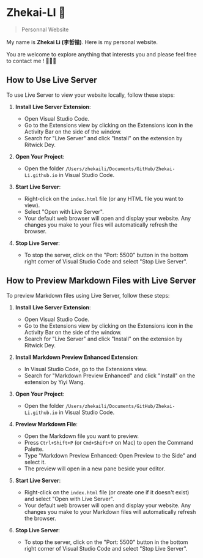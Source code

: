 # Zhekai-LI &#127796;
> Personnal Website

My name is **Zhekai Li (李哲锴)**. Here is my personal website.

You are welcome to explore anything that interests you and please feel free to contact me !  &#128075;&#128075;&#128075;

## How to Use Live Server

To use Live Server to view your website locally, follow these steps:

1. **Install Live Server Extension**:
   - Open Visual Studio Code.
   - Go to the Extensions view by clicking on the Extensions icon in the Activity Bar on the side of the window.
   - Search for "Live Server" and click "Install" on the extension by Ritwick Dey.

2. **Open Your Project**:
   - Open the folder `/Users/zhekaili/Documents/GitHub/Zhekai-Li.github.io` in Visual Studio Code.

3. **Start Live Server**:
   - Right-click on the `index.html` file (or any HTML file you want to view).
   - Select "Open with Live Server".
   - Your default web browser will open and display your website. Any changes you make to your files will automatically refresh the browser.

4. **Stop Live Server**:
   - To stop the server, click on the "Port: 5500" button in the bottom right corner of Visual Studio Code and select "Stop Live Server".

## How to Preview Markdown Files with Live Server

To preview Markdown files using Live Server, follow these steps:

1. **Install Live Server Extension**:
   - Open Visual Studio Code.
   - Go to the Extensions view by clicking on the Extensions icon in the Activity Bar on the side of the window.
   - Search for "Live Server" and click "Install" on the extension by Ritwick Dey.

2. **Install Markdown Preview Enhanced Extension**:
   - In Visual Studio Code, go to the Extensions view.
   - Search for "Markdown Preview Enhanced" and click "Install" on the extension by Yiyi Wang.

3. **Open Your Project**:
   - Open the folder `/Users/zhekaili/Documents/GitHub/Zhekai-Li.github.io` in Visual Studio Code.

4. **Preview Markdown File**:
   - Open the Markdown file you want to preview.
   - Press `Ctrl+Shift+P` (or `Cmd+Shift+P` on Mac) to open the Command Palette.
   - Type "Markdown Preview Enhanced: Open Preview to the Side" and select it.
   - The preview will open in a new pane beside your editor.

5. **Start Live Server**:
   - Right-click on the `index.html` file (or create one if it doesn't exist) and select "Open with Live Server".
   - Your default web browser will open and display your website. Any changes you make to your Markdown files will automatically refresh the browser.

6. **Stop Live Server**:
   - To stop the server, click on the "Port: 5500" button in the bottom right corner of Visual Studio Code and select "Stop Live Server".

